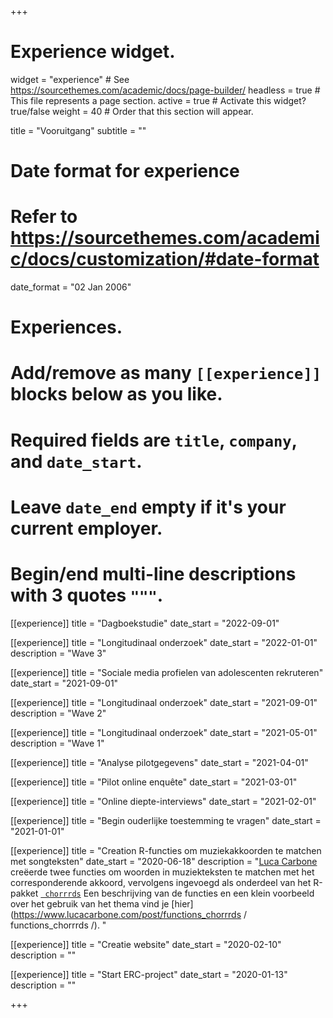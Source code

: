+++
# Experience widget.
widget = "experience"  # See https://sourcethemes.com/academic/docs/page-builder/
headless = true  # This file represents a page section.
active = true  # Activate this widget? true/false
weight = 40  # Order that this section will appear.

title = "Vooruitgang"
subtitle = ""

# Date format for experience
#   Refer to https://sourcethemes.com/academic/docs/customization/#date-format
date_format = "02 Jan 2006"

# Experiences.
#   Add/remove as many `[[experience]]` blocks below as you like.
#   Required fields are `title`, `company`, and `date_start`.
#   Leave `date_end` empty if it's your current employer.
#   Begin/end multi-line descriptions with 3 quotes `"""`.

[[experience]]
  title = "Dagboekstudie"
  date_start = "2022-09-01"
  
[[experience]]
  title = "Longitudinaal onderzoek"
  date_start = "2022-01-01"
  description = "Wave 3"

[[experience]]
  title = "Sociale media profielen van adolescenten rekruteren"
  date_start = "2021-09-01"

[[experience]]
  title = "Longitudinaal onderzoek"
  date_start = "2021-09-01"
  description = "Wave 2"

[[experience]]
  title = "Longitudinaal onderzoek"
  date_start = "2021-05-01"
  description = "Wave 1"

[[experience]]
  title = "Analyse pilotgegevens"
  date_start = "2021-04-01"

[[experience]]
  title = "Pilot online enquête"
  date_start = "2021-03-01"

[[experience]]
  title = "Online diepte-interviews"
  date_start = "2021-02-01"

[[experience]]
  title = "Begin ouderlijke toestemming te vragen"
  date_start = "2021-01-01"

[[experience]]
  title = "Creation R-functies om muziekakkoorden te matchen met songteksten"
  date_start = "2020-06-18"
  description = "[Luca Carbone](http://www.projectmimic.eu/authors/admin4/) creëerde twee functies om woorden in muziekteksten te matchen met het corresponderende akkoord, vervolgens ingevoegd als onderdeel van het R-pakket [` chorrrds`](https://github.com/r-music/chorrrds) Een beschrijving van de functies en een klein voorbeeld over het gebruik van het thema vind je [hier](https://www.lucacarbone.com/post/functions_chorrrds / functions_chorrrds /). "

[[experience]]
  title = "Creatie website"
  date_start = "2020-02-10"
  description = ""
  
[[experience]]
  title = "Start ERC-project"
  date_start = "2020-01-13"
  description = ""

+++
